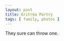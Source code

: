 ```yaml
---
layout: post
title: Eritrea Partry
tags: [ family, photos ]
---
```


They sure can throw one. 

<script src="https://cdn.jsdelivr.net/npm/publicalbum@latest/embed-ui.min.js" async></script>
<div class="pa-gallery-player-widget"  style="width:75%; height:480px; display:none;"
  data-link="https://photos.app.goo.gl/3GATNYG8nEk6fRZF8"
  data-title="Party Eritrean style"
  data-description="6 new items added to shared album">
  <object data="https://lh3.googleusercontent.com/dsvszsyh_U6W-AEjy2jsNZAgGK_JjnHVD-PiNuK1aTatzoT9F5WgN0Kw77hYm4cxEO9ZCy9FIOCKGpZkfZQP5gUCOUbxGCAWYrLUDTIXIjuPz8V8nqoOUL0siQ2dskpSLqvspu7NAaY=w1920-h1080"></object>
  <object data="https://lh3.googleusercontent.com/yQPB2ltKVTUlG4rA4kCAN35RxyO4Jp6s_m0H6MaDmsnnJhTb5tAytn2XmpUIeVe3Qw5ucTMPwfL_45Ujo_PIpMVqIapT617qV-xGJ64Cx8u_DXTDL9PHu-xGo5oLR8P__KvjRWslK-U=w1920-h1080"></object>
  <object data="https://lh3.googleusercontent.com/r3sjI5usGwVBrpc3UIYo-rwVnDTt2LOpJtplwu7dW643r6wcT7TCbiotQ-fIjVozVQLU4Glfp67Ve74F8_xCBHG2x57zvFtvEAx4JyxzwmqkrszWPRV5rPUnPW2NPr-pILIoT4oHg5k=w1920-h1080"></object>
  <object data="https://lh3.googleusercontent.com/Zs6Ap1LbmN9fLUeqrIhwR4bedEwW3506b7DXb3DgwIr2QGIJxHzKnGk43NZ0iNg9TDlclmVoDCZKEWf6NSkPHSa-GJ-HzROPe7MhEjWQexwfrI0ZbjhJG8H48HLVUeKEa1tcNoWsXkA=w1920-h1080"></object>
  <object data="https://lh3.googleusercontent.com/SKAKF6jF1hoQQg54MswP8OTVVWaJPHhwyoPW9s52Rkpi0I26XRqsKcYVICOrajc3GMjB9eYWLLCvUnLNC5kpZanJg6BgVQk5YDDqqkNWDaNOysPpBki1Ancq6uroKveoRVLrMpBX2T4=w1920-h1080"></object>
  <object data="https://lh3.googleusercontent.com/ExVCuHRi4KXxh2zZs0HdkQ1qUlvxpoJ2sR6uXOxijZuADDtnILpAE--h6s4WHPcDwZKc5I1Ml67Kx5LxcIXg0vxwcru6cau-IgjIAK3gQ70YEs2on3dToMWCzIqrPQKevCY8cdcpGBg=w1920-h1080"></object>
</div>
